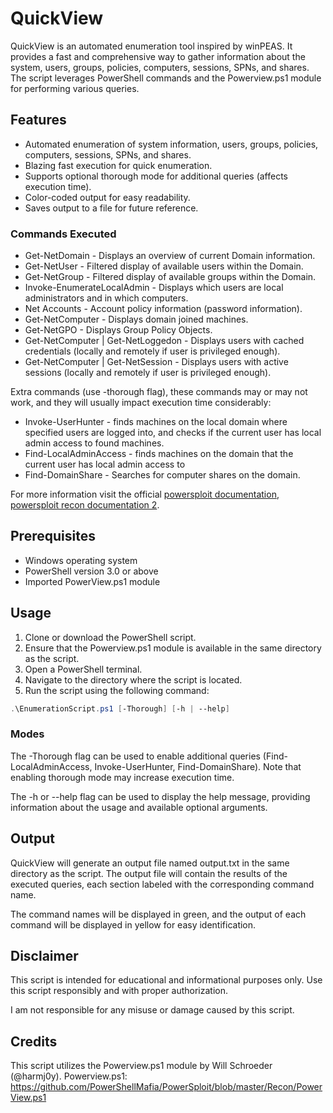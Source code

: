 # QuickView

QuickView is an automated enumeration tool inspired by winPEAS. It provides a fast and comprehensive way to gather information about the system, users, groups, policies, computers, sessions, SPNs, and shares. The script leverages PowerShell commands and the Powerview.ps1 module for performing various queries.

## Features

- Automated enumeration of system information, users, groups, policies, computers, sessions, SPNs, and shares.
- Blazing fast execution for quick enumeration.
- Supports optional thorough mode for additional queries (affects execution time).
- Color-coded output for easy readability.
- Saves output to a file for future reference.

### Commands Executed

- Get-NetDomain - Displays an overview of current Domain information.
- Get-NetUser - Filtered display of available users within the Domain.
- Get-NetGroup - Filtered display of available groups within the Domain.
- Invoke-EnumerateLocalAdmin - Displays which users are local administrators and in which computers.
- Net Accounts - Account policy information (password information).
- Get-NetComputer - Displays domain joined machines.
- Get-NetGPO - Displays Group Policy Objects.
- Get-NetComputer | Get-NetLoggedon - Displays users with cached credentials (locally and remotely if user is privileged enough).
- Get-NetComputer | Get-NetSession - Displays users with active sessions (locally and remotely if user is privileged enough).

Extra commands (use -thorough flag), these commands may or may not work, and they will usually impact execution time considerably:

- Invoke-UserHunter - finds machines on the local domain where specified users are logged into, and checks if the current user has local admin access to found machines.
- Find-LocalAdminAccess - finds machines on the domain that the current user has local admin access to
- Find-DomainShare - Searches for computer shares on the domain.

For more information visit the official [powersploit documentation](https://powersploit.readthedocs.io/en/stable/Recon/README/), [powersploit recon documentation 2](https://powersploit.readthedocs.io/en/latest/Recon/Find-DomainShare/).

## Prerequisites

- Windows operating system
- PowerShell version 3.0 or above
- Imported PowerView.ps1 module

## Usage

1. Clone or download the PowerShell script.
2. Ensure that the Powerview.ps1 module is available in the same directory as the script.
3. Open a PowerShell terminal.
4. Navigate to the directory where the script is located.
5. Run the script using the following command:

```powershell
.\EnumerationScript.ps1 [-Thorough] [-h | --help]
```

### Modes

The -Thorough flag can be used to enable additional queries (Find-LocalAdminAccess, Invoke-UserHunter, Find-DomainShare). Note that enabling thorough mode may increase execution time.

The -h or --help flag can be used to display the help message, providing information about the usage and available optional arguments.

## Output

QuickView will generate an output file named output.txt in the same directory as the script.
The output file will contain the results of the executed queries, each section labeled with the corresponding command name.

The command names will be displayed in green, and the output of each command will be displayed in yellow for easy identification.

## Disclaimer

This script is intended for educational and informational purposes only. Use this script responsibly and with proper authorization.

I am not responsible for any misuse or damage caused by this script.

## Credits

This script utilizes the Powerview.ps1 module by Will Schroeder (@harmj0y).
Powerview.ps1: https://github.com/PowerShellMafia/PowerSploit/blob/master/Recon/PowerView.ps1
